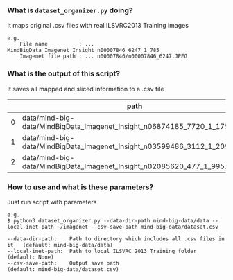 ### What is `dataset_organizer.py` doing?

It maps original .csv files with real ILSVRC2013 Training images

    e.g. 
        File name          : ... MindBigData_Imagenet_Insight_n00007846_6247_1_785
        Imagenet file path : ... n00007846/n00007846_6247.JPEG
        
### What is the output of this script?

It saves all mapped and sliced information to a .csv file

|       |path	    |dataset    |device     |wn_id      |im_id      |eeg_session    |global_session |inet_path  |
|---    |---        |---        |---        |---        |---        |---            |---            |---        |
|0      |data/mind-big-data/MindBigData_Imagenet_Insight_n06874185_7720_1_1752.csv|Imagenet|Insight|n06874185|7720|1|1752|~/imagenet/n06874185/n06874185_7720.JPEG
|1      |data/mind-big-data/MindBigData_Imagenet_Insight_n03599486_3112_1_2091.csv|Imagenet|Insight|n03599486|3112|1|2091|~/imagenet/n03599486/n03599486_3112.JPEG
|2      |data/mind-big-data/MindBigData_Imagenet_Insight_n02085620_477_1_995.csv|Imagenet|Insight|n02085620|477|1|995|~/imagenet/n02085620/n02085620_477.JPEG

### How to use and what is these parameters?

Just run script with parameters
   
    e.g.
    $ python3 dataset_organizer.py --data-dir-path mind-big-data/data --local-inet-path ~/imagenet --csv-save-path mind-big-data/dataset.csv

    --data-dir-path:    Path to directory which includes all .csv files in it   (default: mind-big-data/data)
    --local-inet-path:  Path to local ILSVRC 2013 Training folder               (default: None)
    --csv-save-path:    Output save path                                        (default: mind-big-data/dataset.csv)
